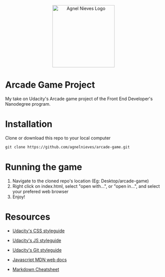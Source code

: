 <center>

<img width="200" src="http://agnelnieves.com/images/home/logo-dark.png" alt="Agnel Nieves Logo" />

</center>

# Arcade Game Project

My take on Udacity's Arcade game project of the Front End Developer's Nanodegree program.

# Installation

Clone or download this repo to your local computer

``` txt
git clone https://github.com/agnelnieves/arcade-game.git
```

# Running the game

1. Navigate to the cloned repo's location (Eg: Desktop/arcade-game)
2. Right click on index.html, select "open with...", or "open in...", and select your prefered web browser
3. Enjoy!

# Resources

+ [Udacity's CSS styleguide](https://udacity.github.io/frontend-nanodegree-styleguide/css.html)

+ [Udacity's JS styleguide](https://udacity.github.io/frontend-nanodegree-styleguide/javascript.html)

+ [Udacity's Git styleguide](https://udacity.github.io/frontend-nanodegree-styleguide/git.html)

+ [Javascript MDN web docs](https://developer.mozilla.org/en-US/docs/Learn/JavaScript)

+ [Markdown Cheatsheet](https://github.com/adam-p/markdown-here/wiki/Markdown-Cheatsheet#links)
